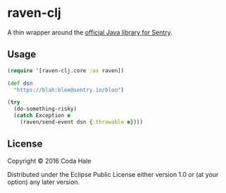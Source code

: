 # raven-clj

A thin wrapper around the
[official Java library for Sentry](https://github.com/getsentry/raven-java/).

## Usage

```clojure
(require '[raven-clj.core :as raven])

(def dsn
  "https://blah:blee@sentry.io/bloo")

(try
  (do-something-risky)
  (catch Exception e
    (raven/send-event dsn {:throwable e})))
```

## License

Copyright © 2016 Coda Hale

Distributed under the Eclipse Public License either version 1.0 or (at
your option) any later version.
